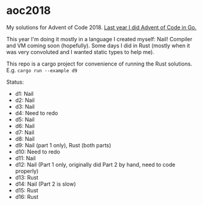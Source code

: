# aoc2018
My solutions for Advent of Code 2018. [Last year I did Advent of Code in Go.](https://github.com/m-r-hunt/aoc2017)

This year I'm doing it mostly in a language I created myself: Nail! Compiler and VM coming soon (hopefully). Some days I did in Rust (mostly when it was very convoluted and I wanted static types to help me).

This repo is a cargo project for convenience of running the Rust solutions. E.g. `cargo run --example d9`

Status:
* d1: Nail
* d2: Nail
* d3: Nail
* d4: Need to redo
* d5: Nail
* d6: Nail
* d7: Nail
* d8: Nail
* d9: Nail (part 1 only), Rust (both parts)
* d10: Need to redo
* d11: Nail
* d12: Nail (Part 1 only, originally did Part 2 by hand, need to code properly)
* d13: Rust
* d14: Nail (Part 2 is slow)
* d15: Rust
* d16: Rust
